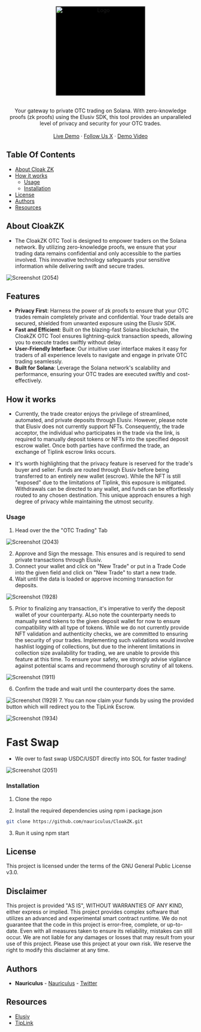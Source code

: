 <div align="center">
 <img src="https://binaramics.com:9000/cloakzk.png" alt="Logo" width="240" style="background-color: black;">
 
  <p align="center">
    <br>
    Your gateway to private OTC trading on Solana. With zero-knowledge proofs (zk proofs) using the Elusiv SDK, this tool provides an unparalleled level of privacy and security for your OTC trades.
    <br />
    <br />
    <a href="https://binaramics.com:9000">Live Demo</a>
    ·
    <a href="https://twitter.com/Binaramics">Follow Us X</a>
     ·
    <a href="https://www.youtube.com/watch?v=27dB5sMg9cA">Demo Video</a>
  </p>
</div>

## Table Of Contents

* [About Cloak ZK](#about-cloakzk)
* [How it works](#how-it-works)
  * [Usage](#usage)
  * [Installation](#installation)
* [License](#license)
* [Authors](#authors)
* [Resources](#resources)

## About CloakZK

 - The CloakZK OTC Tool is designed to empower traders on the Solana network. By utilizing zero-knowledge proofs, we ensure that your trading data remains confidential and only accessible to the parties involved. This innovative technology safeguards your sensitive information while delivering swift and secure trades.

![Screenshot (2054)](https://github.com/nauriculus/CloakZK/assets/24634581/4ce63600-0dbb-4dec-a3ef-8499b861b67e)

## Features

- **Privacy First**: Harness the power of zk proofs to ensure that your OTC trades remain completely private and confidential. Your trade details are secured, shielded from unwanted exposure using the Elusiv SDK.
- **Fast and Efficient**: Built on the blazing-fast Solana blockchain, the CloakZK OTC Tool ensures lightning-quick transaction speeds, allowing you to execute trades swiftly without delay.
- **User-Friendly Interface**: Our intuitive user interface makes it easy for traders of all experience levels to navigate and engage in private OTC trading seamlessly.
- **Built for Solana**: Leverage the Solana network's scalability and performance, ensuring your OTC trades are executed swiftly and cost-effectively.

## How it works
- Currently, the trade creator enjoys the privilege of streamlined, automated, and private deposits through Elusiv. However, please note that Elusiv does not currently support NFTs. Consequently, the trade acceptor, the individual who participates in the trade via the link, is required to manually deposit tokens or NFTs into the specified deposit escrow wallet. Once both parties have confirmed the trade, an exchange of Tiplink escrow links occurs.

- It's worth highlighting that the privacy feature is reserved for the trade's buyer and seller. Funds are routed through Elusiv before being transferred to an entirely new wallet (escrow). While the NFT is still "exposed" due to the limitations of Tiplink, this exposure is mitigated. Withdrawals can be directed to any wallet, and funds can be effortlessly routed to any chosen destination. This unique approach ensures a high degree of privacy while maintaining the utmost security.

### Usage

1. Head over the the "OTC Trading" Tab
   
![Screenshot (2043)](https://github.com/nauriculus/CloakZK/assets/24634581/6db0aa29-2108-43e0-b7f3-ea5df4c43240)

2. Approve and Sign the message. This ensures and is required to send private transactions through Elusiv.
3. Connect your wallet and click on "New Trade" or put in a Trade Code into the given field and click on "New Trade" to start a new trade.
4. Wait until the data is loaded or approve incoming transaction for deposits.
   
![Screenshot (1928)](https://github.com/nauriculus/CloakZK/assets/24634581/8a7a33e1-f234-492b-bd24-1fadd9f6904f)

5. Prior to finalizing any transaction, it's imperative to verify the deposit wallet of your counterparty. ALso note the counterparty needs to manually send tokens to the given deposit wallet for now to ensure compatibility with all type of tokens. While we do not currently provide NFT validation and authenticity checks, we are committed to ensuring the security of your trades. Implementing such validations would involve hashlist logging of collections, but due to the inherent limitations in collection size availability for trading, we are unable to provide this feature at this time. To ensure your safety, we strongly advise vigilance against potential scams and recommend thorough scrutiny of all tokens.

![Screenshot (1911)](https://github.com/nauriculus/CloakZK/assets/24634581/66a0ffa1-9e91-4633-ac72-e87849f577bb)

6. Confirm the trade and wait until the counterparty does the same.

![Screenshot (1929)](https://github.com/nauriculus/CloakZK/assets/24634581/e9c0cad2-9eee-42c7-a5ee-323c5d093db5)
7. You can now claim your funds by using the provided button which will redirect you to the TipLink Escrow.

![Screenshot (1934)](https://github.com/nauriculus/CloakZK/assets/24634581/2ad46a0e-0947-428c-9321-8a61708b9809)

# Fast Swap 
- We over to fast swap USDC/USDT directly into SOL for faster trading!
  
![Screenshot (2051)](https://github.com/nauriculus/CloakZK/assets/24634581/7169fe92-d401-4a85-897c-a9e5d43f2090)

### Installation

1. Clone the repo

2. Install the required dependencies using npm i package.json

```sh
git clone https://github.com/nauriculus/CloakZK.git
```

3. Run it using npm start

## License
This project is licensed under the terms of the GNU General Public License v3.0.

## Disclaimer
This project is provided "AS IS", WITHOUT WARRANTIES OF ANY KIND, either express or implied. This project provides complex software that utilizes an advanced and experimental smart contract runtime.
We do not guarantee that the code in this project is error-free, complete, or up-to-date. Even with all measures taken to ensure its reliability, mistakes can still occur. We are not liable for any damages or losses that may result from your use of this project. Please use this project at your own risk.
We reserve the right to modify this disclaimer at any time.

## Authors
* **Nauriculus**  - [Nauriculus](https://github.com/Nauriculus/) - [Twitter](https://twitter.com/Nauriculus)

## Resources
* [Elusiv](https://elusiv.io/)
* [TipLink](https://tiplink.io)
